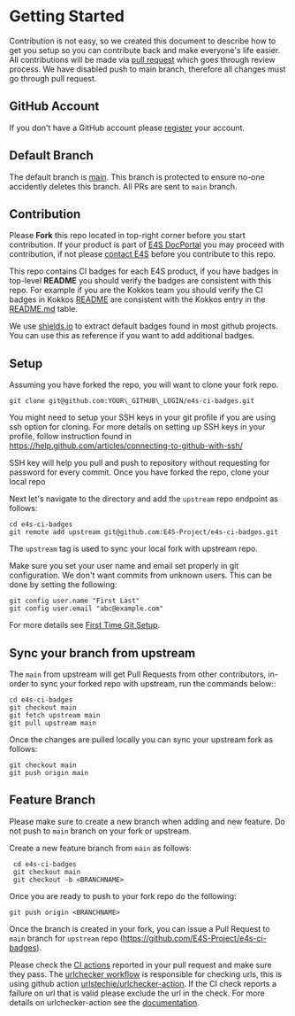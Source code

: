 Getting Started
================

Contribution is not easy, so we created this document to describe how to get you setup
so you can contribute back and make everyone's life easier. All contributions will be made via
[pull request](https://github.com/E4S-Project/e4s-ci-badges/pulls) which goes through review 
process. We have disabled push to main branch, therefore all changes must go through pull request.

GitHub Account
--------------

If you don't have a GitHub account please [register](http://github.com/join) your account.

Default Branch
--------------

The default branch is [main](https://github.com/E4S-Project/e4s-ci-badges/tree/main). This branch
is protected to ensure no-one accidently deletes this branch. All PRs are sent to `main` branch.

Contribution
--------------

Please **Fork** this repo located in top-right corner before you start contribution. If your product is part of 
[E4S DocPortal](https://e4s-project.github.io/DocPortal.html) you may proceed with contribution, if not please 
[contact E4S](https://e4s-project.github.io/contact.html) before you contribute to this repo.

This repo contains CI badges for each E4S product, if you have badges in top-level **README** you should verify the 
badges are consistent with this repo. For example if you are the Kokkos team you should verify the CI badges in 
Kokkos [README](https://github.com/kokkos/kokkos/blob/master/README.md) are consistent with the Kokkos entry in the 
[README.md](https://github.com/E4S-Project/e4s-ci-badges/blob/main/README.md) table.

We use [shields.io](https://shields.io/) to extract default badges found in most github projects. You can use 
this as reference if you want to add additional badges.

Setup
--------------

Assuming you have forked the repo, you will want to clone your fork repo. 


```
git clone git@github.com:YOUR\_GITHUB\_LOGIN/e4s-ci-badges.git
```

You might need to setup your SSH keys in your git profile if you are using ssh option for cloning. For more details on
setting up SSH keys in your profile, follow instruction found in
https://help.github.com/articles/connecting-to-github-with-ssh/

SSH key will help you pull and push to repository without requesting for password for every commit. Once you have forked the 
repo, clone your local repo

Next let's navigate to the directory and add the ``upstream`` repo endpoint as follows:
```
cd e4s-ci-badges
git remote add upstream git@github.com:E4S-Project/e4s-ci-badges.git
```

The ``upstream`` tag is used to sync your local fork with upstream repo.

Make sure you set your user name and email set properly in git configuration.
We don't want commits from unknown users. This can be done by setting the following:

```
git config user.name "First Last"
git config user.email "abc@example.com"
```

For more details see [First Time Git Setup](https://git-scm.com/book/en/v2/Getting-Started-First-Time-Git-Setup).


Sync your branch from upstream
-------------------------------

The ``main`` from upstream will get Pull Requests from other contributors, in-order
to sync your forked repo with upstream, run the commands below::

```
cd e4s-ci-badges
git checkout main
git fetch upstream main
git pull upstream main
```

Once the changes are pulled locally you can sync your upstream fork as follows:

```
git checkout main
git push origin main
```


Feature Branch
------------------

Please make sure to create a new branch when adding and new feature. Do not
push to ``main`` branch on your fork or upstream.

Create a new feature branch from ``main`` as follows:

```
 cd e4s-ci-badges
 git checkout main
 git checkout -b <BRANCHNAME>
```

Once you are ready to push to your fork repo do the following:

```
git push origin <BRANCHNAME>
```

Once the branch is created in your fork, you can issue a Pull Request to ``main``
branch for ``upstream`` repo (https://github.com/E4S-Project/e4s-ci-badges).

Please check the [CI actions](https://github.com/E4S-Project/e4s-ci-badges/actions) reported in your pull request and make sure they
pass. The [urlchecker workflow](https://github.com/E4S-Project/e4s-ci-badges/blob/main/.github/workflows/urlcheck.yml)
is responsible for checking urls, this is using github action [urlstechie/urlchecker-action](https://github.com/urlstechie/urlchecker-action). 
If the CI check reports a failure on url that is valid please exclude the url in the check. For more details on urlchecker-action see
the [documentation](https://github.com/urlstechie/urlchecker-action/blob/master/README.md). 




